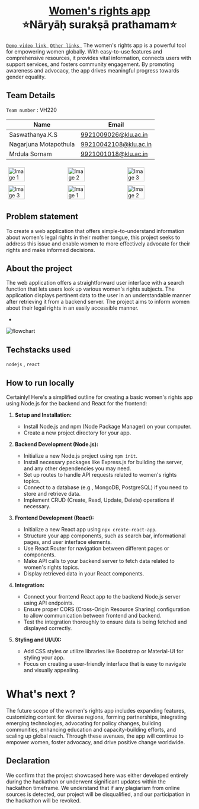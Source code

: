 <h1 align="center" style="border-bottom: none">
    <b>
        <a href=""> Women's rights app</a><br>
    </b>
    ⭐️Nāryāḥ surakṣā prathamam⭐️ <br>
</h1>

 [`Demo video link `](http://www.google.com) [`Other links `](https://docs.google.com/presentation/d/1Ncqb6aJ4CJ-h6llg2aEiT1MH_yWV0E-t/edit?usp=drive_link&ouid=115413677477256994387&rtpof=true&sd=true) 
The women's rights app is a powerful tool for empowering women globally. With easy-to-use features and comprehensive resources, it provides vital information, connects users with support services, and fosters community engagement. By promoting awareness and advocacy, the app drives meaningful progress towards gender equality.
## Team Details
`Team number` : VH220

| Name    | Email           |
|---------|-----------------|
| Saswathanya.K.S| 9921009026@klu.ac.in |
| Nagarjuna Motapothula|99210042108@klu.ac.in |
| Mrdula Sornam| 9921001018@klu.ac.in |

<div style="display: flex; flex-wrap: wrap;">
    <img src="https://static.vecteezy.com/system/resources/previews/013/688/865/non_2x/modern-color-and-geometric-banner-design-template-on-the-background-of-the-mobile-phone-mobile-modern-poster-marketing-special-offer-promotion-smartphone-mockup-vector.jpg" alt="Image 1" style="width: 30%; margin: 5px;">
    <img src="https://encrypted-tbn0.gstatic.com/images?q=tbn:ANd9GcSECH9uhvdGq0EP6QqG8lzAyjz1F-6V5RyMZrjBGmoIbP5diPgG53mWePJ9RlWVbJuVWCo&usqp=CAU" alt="Image 2" style="width: 30%; margin: 5px;">
    <img src="https://encrypted-tbn0.gstatic.com/images?q=tbn:ANd9GcSEwduQ50DEm_tr94tfGWHqAYzzvjb_5oS6ULmejCN2pBlolGfTv8wTwaa64fnt1GThiDc" alt="Image 3" style="width: 30%; margin: 5px;">
    <img src="https://encrypted-tbn0.gstatic.com/images?q=tbn:ANd9GcSEwduQ50DEm_tr94tfGWHqAYzzvjb_5oS6ULmejCN2pBlolGfTv8wTwaa64fnt1GThiDc" alt="Image 3" style="width: 30%; margin: 5px;">
       <img src="https://static.vecteezy.com/system/resources/previews/013/688/865/non_2x/modern-color-and-geometric-banner-design-template-on-the-background-of-the-mobile-phone-mobile-modern-poster-marketing-special-offer-promotion-smartphone-mockup-vector.jpg" alt="Image 1" style="width: 30%; margin: 5px;">
    <img src="https://encrypted-tbn0.gstatic.com/images?q=tbn:ANd9GcSECH9uhvdGq0EP6QqG8lzAyjz1F-6V5RyMZrjBGmoIbP5diPgG53mWePJ9RlWVbJuVWCo&usqp=CAU" alt="Image 2" style="width: 30%; margin: 5px;">
</div>

## Problem statement 
To create a web application that offers simple-to-understand information about women's legal rights in their mother tongue, this project seeks to address this issue and enable women to more effectively advocate for their rights and make informed decisions.

## About the project
The web application offers a straightforward user interface with a search function that lets users look up various women's rights subjects. The application displays pertinent data to the user in an understandable manner after retrieving it from a backend server. The project aims to inform women about their legal rights in an easily accessible manner.


- 
![flowchart](https://encrypted-tbn0.gstatic.com/images?q=tbn:ANd9GcSm5X9E8h0kftXOW2B9jORBskdXF12pFKOX_Q&usqp=CAU)

## Techstacks used 
`nodejs` , `react` 

## How to run locally 
Certainly! Here's a simplified outline for creating a basic women's rights app using Node.js for the backend and React for the frontend:

1. **Setup and Installation:**
   - Install Node.js and npm (Node Package Manager) on your computer.
   - Create a new project directory for your app.

2. **Backend Development (Node.js):**
   - Initialize a new Node.js project using `npm init`.
   - Install necessary packages like Express.js for building the server, and any other dependencies you may need.
   - Set up routes to handle API requests related to women's rights topics.
   - Connect to a database (e.g., MongoDB, PostgreSQL) if you need to store and retrieve data.
   - Implement CRUD (Create, Read, Update, Delete) operations if necessary.

3. **Frontend Development (React):**
   - Initialize a new React app using `npx create-react-app`.
   - Structure your app components, such as search bar, informational pages, and user interface elements.
   - Use React Router for navigation between different pages or components.
   - Make API calls to your backend server to fetch data related to women's rights topics.
   - Display retrieved data in your React components.

4. **Integration:**
   - Connect your frontend React app to the backend Node.js server using API endpoints.
   - Ensure proper CORS (Cross-Origin Resource Sharing) configuration to allow communication between frontend and backend.
   - Test the integration thoroughly to ensure data is being fetched and displayed correctly.

5. **Styling and UI/UX:**
   - Add CSS styles or utilize libraries like Bootstrap or Material-UI for styling your app.
   - Focus on creating a user-friendly interface that is easy to navigate and visually appealing.



# What's next ?
The future scope of the women's rights app includes expanding features, customizing content for diverse regions, forming partnerships, integrating emerging technologies, advocating for policy changes, building communities, enhancing education and capacity-building efforts, and scaling up global reach. Through these avenues, the app will continue to empower women, foster advocacy, and drive positive change worldwide.

## Declaration
We confirm that the project showcased here was either developed entirely during the hackathon or underwent significant updates within the hackathon timeframe. We understand that if any plagiarism from online sources is detected, our project will be disqualified, and our participation in the hackathon will be revoked.
